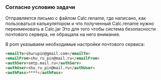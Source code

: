 ### Согласно условию задачи
Отправляется письмо  с файлом Calc.rename, где написано, как пользоваться калькулятором и что полученный Calc.rename нужно переименовать в Calc.jar
Это для того чтобы  система безопасности почтового сервера, не обращала на него внимание.

В pom указываем необходимые настройки почтового сервиса:

```html
<emailTo>shurupin@gmail.com</emailTo>
<emailFrom>shu_ru_pin@mail.ru</emailFrom>
<authServ>smtp.mail.ru</authServ>
<authUser>shu_ru_pin@mail.ru</authUser>
<authPass>****</authPass>
```


